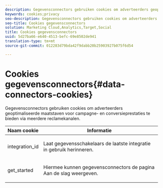 ```yaml
---
description: Gegevensconnectors gebruiken cookies om adverteerders geoptimaliseerde maatstaven voor campagne- en conversieprestaties te bieden via meerdere reclamekanalen.
keywords: cookies;privacy
seo-description: Gegevensconnectors gebruiken cookies om adverteerders geoptimaliseerde maatstaven voor campagne- en conversieprestaties te bieden via meerdere reclamekanalen.
seo-title: Cookies gegevensconnectors
solution: Marketing Cloud,Analytics,Target,Social
title: Cookies gegevensconnectors
uuid: 5d27ba66-e640-4513-befc-69e8502de941
translation-type: tm+mt
source-git-commit: 012283d79bda42f9dabb20b25903927b075f6d54

---
```



# Cookies gegevensconnectors{#data-connectors-cookies}

Gegevensconnectors gebruiken cookies om adverteerders geoptimaliseerde maatstaven voor campagne- en conversieprestaties te bieden via meerdere reclamekanalen.

<table id="table_54B402C6E19C4A70B1E27BC9DFF776EB"> 
 <thead> 
  <tr> 
   <th colname="col1" class="entry"> Naam cookie </th> 
   <th colname="col2" class="entry"> Informatie </th> 
  </tr> 
 </thead>
 <tbody> 
  <tr> 
   <td colname="col1"> <p>integration_id </p> </td> 
   <td colname="col2"> <p>Laat gegevensschakelaars de laatste integratie in gebruik herinneren. </p> </td> 
  </tr> 
  <tr> 
   <td colname="col1"> <p>get_started </p> </td> 
   <td colname="col2"> <p>Hiermee kunnen gegevensconnectors de pagina Aan de <span class="wintitle"> slag</span> weergeven. </p> </td> 
  </tr> 
 </tbody> 
</table>


